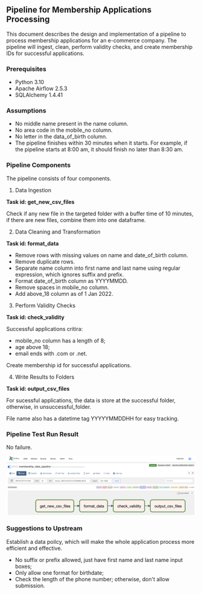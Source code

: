 ## Pipeline for Membership Applications Processing

This document describes the design and implementation of a pipeline to process membership applications for an e-commerce company. 
The pipeline will ingest, clean, perform validity checks, and create membership IDs for successful applications.

### Prerequisites
- Python 3.10
- Apache Airflow 2.5.3
- SQLAlchemy 1.4.41

### Assumptions
- No middle name present in the name column.
- No area code in the mobile_no column.
- No letter in the data_of_birth column.
- The pipeline finishes within 30 minutes when it starts.
For example, if the pipeline starts at 8:00 am, it should finish no later than 8:30 am.

### Pipeline Components

The pipeline consists of four components.

1. Data Ingestion

  **Task id: get_new_csv_files**
  
  Check if any new file in the targeted folder with a buffer time of 10 minutes, if there are new files, combine them into one dataframe.

2. Data Cleaning and Transformation

  **Task id: format_data**
  
* Remove rows with missing values on name and date_of_birth column.
* Remove duplicate rows.
* Separate name column into first name and last name using regular expression, which ignores suffix and prefix.
* Format date_of_birth column as YYYYMMDD.
* Remove spaces in mobile_no column.
* Add above_18 column as of 1 Jan 2022.

3. Perform Validity Checks

  **Task id: check_validity**
  
Successful applications critira: 

* mobile_no column has a length of 8;
* age above 18;
* email ends with .com or .net.

Create membership id for successful applications.

4. Write Results to Folders

  **Task id: output_csv_files**
  
  For sucessful applications, the data is store at the successful folder, otherwise, in unsuccessful_folder.
  
  File name also has a datetime tag YYYYYMMDDHH for easy tracking.


### Pipeline Test Run Result

No failure.

![result image](./images/run_result.png)


### Suggestions to Upstream

Establish a data poilcy, which will make the whole application process more efficient and effective.

* No suffix or prefix allowed, just have first name and last name input boxes;
* Only allow one format for birthdate;
* Check the length of the phone number; otherwise, don't allow submission.
